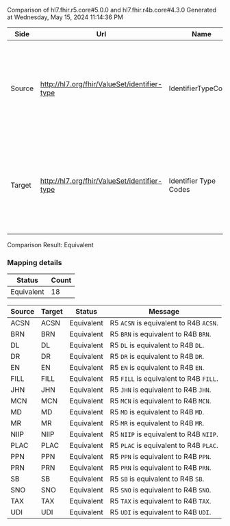 Comparison of hl7.fhir.r5.core#5.0.0 and hl7.fhir.r4b.core#4.3.0
Generated at Wednesday, May 15, 2024 11:14:36 PM

| Side | Url | Name | Title | Description |
| --- | --- | --- | --- | --- |
| Source | http://hl7.org/fhir/ValueSet/identifier-type | IdentifierTypeCodes | Identifier Type Codes | A coded type for an identifier that can be used to determine which identifier to use for a specific purpose. |
| Target | http://hl7.org/fhir/ValueSet/identifier-type | Identifier Type Codes | IdentifierType | A coded type for an identifier that can be used to determine which identifier to use for a specific purpose. |


Comparison Result: Equivalent


### Mapping details

| Status | Count |
| ------ | ----- |
Equivalent | 18 |


| Source | Target | Status | Message |
| ------ | ------ | ------ | ------- |
| ACSN | ACSN | Equivalent | R5 `ACSN` is equivalent to R4B `ACSN`. |
| BRN | BRN | Equivalent | R5 `BRN` is equivalent to R4B `BRN`. |
| DL | DL | Equivalent | R5 `DL` is equivalent to R4B `DL`. |
| DR | DR | Equivalent | R5 `DR` is equivalent to R4B `DR`. |
| EN | EN | Equivalent | R5 `EN` is equivalent to R4B `EN`. |
| FILL | FILL | Equivalent | R5 `FILL` is equivalent to R4B `FILL`. |
| JHN | JHN | Equivalent | R5 `JHN` is equivalent to R4B `JHN`. |
| MCN | MCN | Equivalent | R5 `MCN` is equivalent to R4B `MCN`. |
| MD | MD | Equivalent | R5 `MD` is equivalent to R4B `MD`. |
| MR | MR | Equivalent | R5 `MR` is equivalent to R4B `MR`. |
| NIIP | NIIP | Equivalent | R5 `NIIP` is equivalent to R4B `NIIP`. |
| PLAC | PLAC | Equivalent | R5 `PLAC` is equivalent to R4B `PLAC`. |
| PPN | PPN | Equivalent | R5 `PPN` is equivalent to R4B `PPN`. |
| PRN | PRN | Equivalent | R5 `PRN` is equivalent to R4B `PRN`. |
| SB | SB | Equivalent | R5 `SB` is equivalent to R4B `SB`. |
| SNO | SNO | Equivalent | R5 `SNO` is equivalent to R4B `SNO`. |
| TAX | TAX | Equivalent | R5 `TAX` is equivalent to R4B `TAX`. |
| UDI | UDI | Equivalent | R5 `UDI` is equivalent to R4B `UDI`. |

